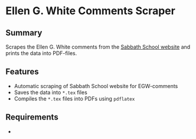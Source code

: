 # Ellen G. White Comments Scraper

## Summary

Scrapes the Ellen G. White comments from the <a href="https://sabbath-school.adventech.io/">Sabbath School website</a> and prints the data into PDF-files.

## Features

- Automatic scraping of Sabbath School website for EGW-comments
- Saves  the data into `*.tex` files
- Compiles the `*.tex` files into PDFs using `pdflatex`


## Requirements

- 